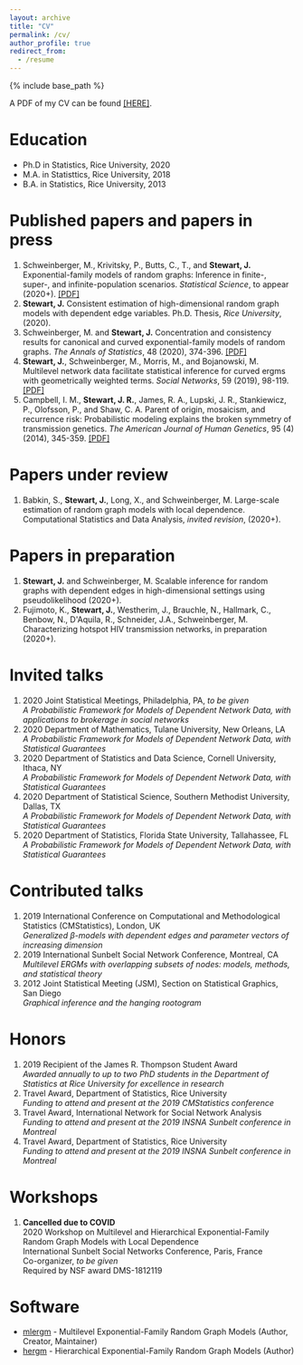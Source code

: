 ```yaml
---
layout: archive
title: "CV"
permalink: /cv/
author_profile: true
redirect_from:
  - /resume
---
```


{% include base_path %}

A PDF of my CV can be found <a href="https://jrstew.github.io/files/cv.pdf">[HERE]</a>.

Education
======
* Ph.D in Statistics, Rice University, 2020 
* M.A. in Statisttics, Rice University, 2018
* B.A. in Statistics, Rice University, 2013


Published papers and papers in press
======
<ol>
<li>
Schweinberger, M., Krivitsky, P., Butts, C., T., and <b>Stewart, J.</b>
Exponential-family models of random graphs: Inference in finite-, super-, and infinite-population scenarios.
<i>Statistical Science</i>, to appear (2020+).
<a href="https://jrstew.github.io/files/stat_science.pdf">[PDF]</a>
</li>
<li>
<b>Stewart, J.</b>
Consistent estimation of high-dimensional random graph models with dependent edge variables.
Ph.D. Thesis, 
<i>Rice University</i>, 
(2020).  
</li>
<li>
Schweinberger, M. and <b>Stewart, J.</b>
Concentration and consistency results for canonical and curved exponential-family models of random graphs.
<i>The Annals of Statistics</i>, 48 (2020), 374-396.
<a href="https://jrstew.github.io/files/aos.pdf">[PDF]</a>
</li>
<li>
<b>Stewart, J.</b>, Schweinberger, M., Morris, M., and Bojanowski, M.
Multilevel network data facilitate statistical inference for curved ergms with geometrically weighted terms.
<i>Social Networks</i>, 59 (2019), 98-119.
<a href="https://jrstew.github.io/files/social_networks.pdf">[PDF]</a>
</li>
<li>
Campbell, I. M., <b>Stewart, J. R.</b>, James, R. A., Lupski, J. R., Stankiewicz, P., Olofsson, P., and Shaw, C. A.
Parent of origin, mosaicism, and recurrence risk: Probabilistic modeling explains the broken symmetry of transmission genetics.
<i>The American Journal of Human Genetics</i>, 95 (4) (2014), 345-359.
<a href="https://jrstew.github.io/files/ajhg.pdf">[PDF]</a>
</li>
</ol>

Papers under review
===========
<ol>
<li>
Babkin, S., <b> Stewart, J.</b>, Long, X., and Schweinberger, M. 
Large-scale estimation of random graph models with local dependence.
Computational Statistics and Data Analysis, <i>invited revision</i>, (2020+).
</li>
</ol>

Papers in preparation
===========
<ol>
<li>
<b>Stewart, J.</b> and Schweinberger, M.
Scalable inference for random graphs with dependent edges in high-dimensional settings using pseudolikelihood (2020+).
</li>
<li>
Fujimoto, K., <b>Stewart, J.</b>, Westherim, J., Brauchle, N., Hallmark, C., Benbow, N., D&#39;Aquila, R., Schneider, J.A., Schweinberger, M.
Characterizing hotspot HIV transmission networks, in preparation (2020+).
</li>
</ol>


Invited talks
=======
<ol>
<li>
2020 Joint Statistical Meetings, Philadelphia, PA, <i>to be given</i><br>
<i>A Probabilistic Framework for Models of Dependent Network Data, with applications to brokerage in social networks</i>
</li>
<li>
2020 Department of Mathematics, Tulane University, New Orleans, LA<br>
<i>A Probabilistic Framework for Models of Dependent Network Data, with Statistical Guarantees</i>
</li>
<li>
2020 Department of Statistics and Data Science, Cornell University, Ithaca, NY<br>
<i>A Probabilistic Framework for Models of Dependent Network Data, with Statistical Guarantees</i>
</li>
<li>
2020 Department of Statistical Science, Southern Methodist University, Dallas, TX<br>
<i>A Probabilistic Framework for Models of Dependent Network Data, with Statistical Guarantees</i>
</li>
<li>
2020 Department of Statistics, Florida State University, Tallahassee, FL<br>
<i>A Probabilistic Framework for Models of Dependent Network Data, with Statistical Guarantees</i>
</li>
</ol> 
  
Contributed talks
======
<ol>
<li>
2019 International Conference on Computational and Methodological Statistics (CMStatistics), London, UK<br>
<i>Generalized β-models with dependent edges and parameter vectors of increasing dimension</i>
</li>
<li>
2019 International Sunbelt Social Network Conference, Montreal, CA<br>
<i>Multilevel ERGMs with overlapping subsets of nodes: models, methods, and statistical theory</i>
</li>
<li>
2012 Joint Statistical Meeting (JSM), Section on Statistical Graphics, San Diego<br>
<i>Graphical inference and the hanging rootogram</i>
</li>
</ol>

Honors
=======
<ol>
<li>
2019 Recipient of the James R. Thompson Student Award<br>
<i>Awarded annually to up to two PhD students in the Department of Statistics at Rice University for excellence in research</i>
</li>
<li>
Travel Award, Department of Statistics, Rice University<br>
<i>Funding to attend and present at the 2019 CMStatistics conference</i>
</li>
<li>
Travel Award, International Network for Social Network Analysis<br>
<i>Funding to attend and present at the 2019 INSNA Sunbelt conference in Montreal</i>
</li>
<li>
Travel Award, Department of Statistics, Rice University<br>
<i>Funding to attend and present at the 2019 INSNA Sunbelt conference in Montreal</i>
</li>
</ol>


Workshops 
=======
<ol>
<li>
<b>Cancelled due to COVID</b><br>
2020 Workshop on Multilevel and Hierarchical Exponential-Family Random Graph Models with Local Dependence<br>
International Sunbelt Social Networks Conference, Paris, France<br>
Co-organizer, <i>to be given</i><br>
Required by NSF award DMS-1812119
</li>
</ol>


 
Software 
======
<ul>
  <li><a href="https://cran.r-project.org/package=mlergm">mlergm</a> - Multilevel Exponential-Family Random Graph Models (Author, Creator, Maintainer)</li>
  <li><a href="https://cran.r-project.org/package=hergm">hergm</a> - Hierarchical Exponential-Family Random Graph Models (Author)</li>
</ul>

 
